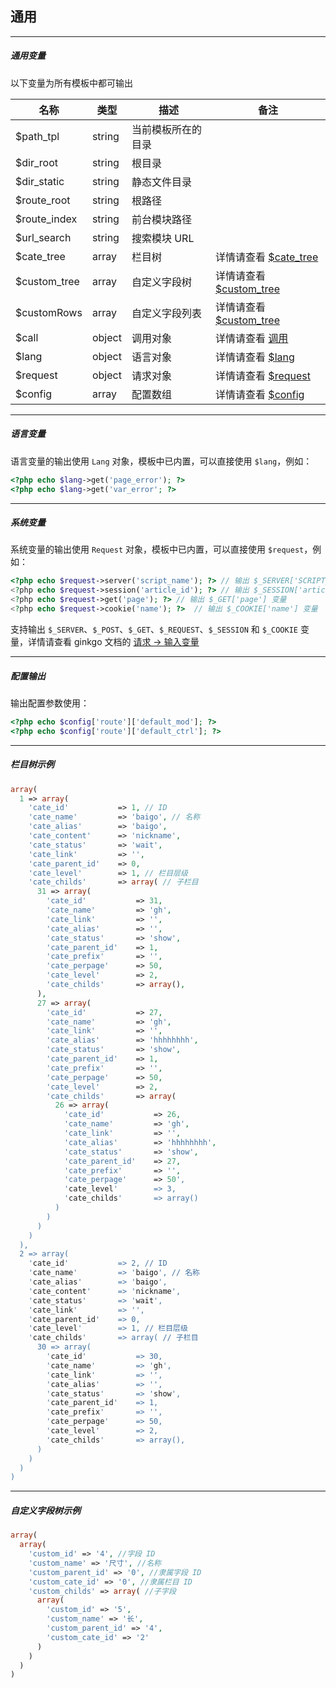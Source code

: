 ## 通用

----------

##### 通用变量

以下变量为所有模板中都可输出

| 名称 | 类型 | 描述 | 备注 |
| - | - | - | - |
| $path_tpl | string | 当前模板所在的目录 | |
| $dir_root | string | 根目录 | |
| $dir_static | string | 静态文件目录 | |
| $route_root | string | 根路径 | |
| $route_index | string | 前台模块路径 | |
| $url_search | string | 搜索模块 URL | |
| $cate_tree | array | 栏目树 | 详情请查看 [$cate_tree](#cate_tree) |
| $custom_tree | array | 自定义字段树 | 详情请查看 [$custom_tree](#custom_tree) |
| $customRows | array | 自定义字段列表 | 详情请查看 [$custom_tree](#customRows) |
| $call | object | 调用对象 | 详情请查看 [调用](call.md) |
| $lang | object | 语言对象 | 详情请查看 [$lang](#lang) |
| $request | object | 请求对象 | 详情请查看 [$request](#request) |
| $config | array | 配置数组 | 详情请查看 [$config](#config) |

----------

<span id='lang'></span>

##### 语言变量

语言变量的输出使用 `Lang` 对象，模板中已内置，可以直接使用 `$lang`，例如：

``` php
<?php echo $lang->get('page_error'); ?>
<?php echo $lang->get('var_error'; ?>
```

----------

<span id='request'></span>

##### 系统变量

系统变量的输出使用 `Request` 对象，模板中已内置，可以直接使用 `$request`，例如：

``` php
<?php echo $request->server('script_name'); ?> // 输出 $_SERVER['SCRIPT_NAME'] 变量
<?php echo $request->session('article_id'); ?> // 输出 $_SESSION['article_id'] 变量
<?php echo $request->get('page'); ?> // 输出 $_GET['page'] 变量
<?php echo $request->cookie('name'); ?>  // 输出 $_COOKIE['name'] 变量
```

支持输出 `$_SERVER`、`$_POST`、`$_GET`、`$_REQUEST`、`$_SESSION` 和 `$_COOKIE` 变量，详情请查看 ginkgo 文档的 [请求 -> 输入变量](//doc.baigo.net/ginkgo/index/request/input)

----------

<span id='config'></span>

##### 配置输出

输出配置参数使用：

``` php
<?php echo $config['route']['default_mod']; ?>
<?php echo $config['route']['default_ctrl']; ?>
```

----------

<span id='cate_tree'></span>

##### 栏目树示例

``` php
array(
  1 => array(
    'cate_id'           => 1, // ID
    'cate_name'         => 'baigo', // 名称
    'cate_alias'        => 'baigo',
    'cate_content'      => 'nickname',
    'cate_status'       => 'wait',
    'cate_link'         => '',
    'cate_parent_id'    => 0,
    'cate_level'        => 1, // 栏目层级
    'cate_childs'       => array( // 子栏目
      31 => array(
        'cate_id'           => 31,
        'cate_name'         => 'gh',
        'cate_link'         => '',
        'cate_alias'        => '',
        'cate_status'       => 'show',
        'cate_parent_id'    => 1,
        'cate_prefix'       => '',
        'cate_perpage'      => 50,
        'cate_level'        => 2,
        'cate_childs'       => array(),
      ),
      27 => array(
        'cate_id'           => 27,
        'cate_name'         => 'gh',
        'cate_link'         => '',
        'cate_alias'        => 'hhhhhhhh',
        'cate_status'       => 'show',
        'cate_parent_id'    => 1,
        'cate_prefix'       => '',
        'cate_perpage'      => 50,
        'cate_level'        => 2,
        'cate_childs'       => array(
          26 => array(
            'cate_id'           => 26,
            'cate_name'         => 'gh',
            'cate_link'         => '',
            'cate_alias'        => 'hhhhhhhh',
            'cate_status'       => 'show',
            'cate_parent_id'    => 27,
            'cate_prefix'       => '',
            'cate_perpage'      => 50',
            'cate_level'        => 3,
            'cate_childs'       => array()
          )
        )
      )
    )
  ),
  2 => array(
    'cate_id'           => 2, // ID
    'cate_name'         => 'baigo', // 名称
    'cate_alias'        => 'baigo',
    'cate_content'      => 'nickname',
    'cate_status'       => 'wait',
    'cate_link'         => '',
    'cate_parent_id'    => 0,
    'cate_level'        => 1, // 栏目层级
    'cate_childs'       => array( // 子栏目
      30 => array(
        'cate_id'           => 30,
        'cate_name'         => 'gh',
        'cate_link'         => '',
        'cate_alias'        => '',
        'cate_status'       => 'show',
        'cate_parent_id'    => 1,
        'cate_prefix'       => '',
        'cate_perpage'      => 50,
        'cate_level'        => 2,
        'cate_childs'       => array(),
      )
    )
  )
)
```

----------

<span id='custom_tree'></span>

##### 自定义字段树示例

``` php
array(
  array(
    'custom_id' => '4', //字段 ID
    'custom_name' => '尺寸', //名称
    'custom_parent_id' => '0', //隶属字段 ID
    'custom_cate_id' => '0', //隶属栏目 ID
    'custom_childs' => array( //子字段
      array(
        'custom_id' => '5',
        'custom_name' => '长',
        'custom_parent_id' => '4',
        'custom_cate_id' => '2'
      )
    )
  )
)
```

